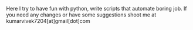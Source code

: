 Here I try to have fun with python, write scripts that automate boring job.
If you need any changes or have some suggestions shoot me at kumarvivek7204[at]gmail[dot]com
